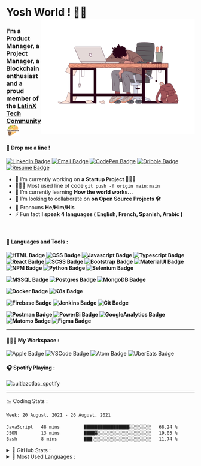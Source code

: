<h1 align="left"> Yosh World ! 🤙🏽
 <br/>
 <img align="right" width="410px "alt="img" src="https://github.com/cuitlazotlac/cuitlazotlac/blob/main/eastwood-come-back-later.png" />
<h3 align="left">I'm a Product Manager, a Project Manager, a Blockchain enthusiast and a proud member of the <a href="https://techqueria.org/" target="_blank"> LatinX Tech Community <img width="35px "alt="img" src="https://github.com/cuitlazotlac/cuitlazotlac/blob/main/logo-techqueria.png" /></a></h3>


<h4> 📮 Drop me a line ! </h4>

[![LinkedIn Badge](https://img.shields.io/badge/LinkedIn-0077B5?style=for-the-badge&logo=linkedin&logoColor=white)](https://www.behance.net/cuitlazotlac) 
[![Email Badge](https://img.shields.io/badge/Mail-D14836?style=for-the-badge&logo=gmail&logoColor=white)](mailto:heyhayssem@gmail.com)
[![CodePen Badge](https://img.shields.io/badge/Codepen-000000?style=for-the-badge&logo=codepen&logoColor=white)](https://codepen.io/cuitlazotlac)
[![Dribble Badge](https://img.shields.io/badge/Dribbble-EA4C89?style=for-the-badge&logo=Dribbble&logoColor=white)](https://dribbble.com/cuitlazotlac)
[![Resume Badge](https://img.shields.io/badge/My%20Resume-000000?style=for-the-badge&logo=LibreOffice&logoColor=white)](https://drive.google.com/file/d/1Z0zqMC5xDg1HdfIf0s4JkHuWwi1SWOaa/view?usp=sharing)

- 🔭 I’m currently working on **a Startup Project 👷🏾‍♂️**
- 👨🏽‍💻 Most used line of code `git push -f origin main:main`
- 🌱 I’m currently learning **How the world works...**
- 👯 I’m looking to collaborate on **on Open Source Projects 🛠**
- 💬 Pronouns **He/Him/His**
- ⚡ Fun fact **I speak 4 languages ( English, French, Spanish, Arabic )**


<br />

<h4> 🦥 Languages and Tools :<h4> 

![HTML Badge](https://img.shields.io/badge/HTML5-E34F26?style=for-the-badge&logo=html5&logoColor=white)
![CSS Badge](https://img.shields.io/badge/CSS3-1572B6?style=for-the-badge&logo=css3&logoColor=white)
![Javascript Badge](https://img.shields.io/badge/JavaScript-F7DF1E?style=for-the-badge&logo=javascript&logoColor=black)
![Typescript Badge](https://img.shields.io/badge/TypeScript-007ACC?style=for-the-badge&logo=typescript&logoColor=white)
![React Badge](https://img.shields.io/badge/React-20232A?style=for-the-badge&logo=react&logoColor=61DAFB)
![SCSS Badge](https://img.shields.io/badge/Sass-CC6699?style=for-the-badge&logo=sass&logoColor=white)
![Bootstrap Badge](https://img.shields.io/badge/Bootstrap-563D7C?style=for-the-badge&logo=bootstrap&logoColor=white)
![MaterialUI Badge](https://img.shields.io/badge/Material--UI-0081CB?style=for-the-badge&logo=material-ui&logoColor=white)
![NPM Badge](https://img.shields.io/badge/npm-CB3837?style=for-the-badge&logo=npm&logoColor=white)
![Python Badge](https://img.shields.io/badge/Python-14354C?style=for-the-badge&logo=python&logoColor=white)
![Selenium Badge](https://img.shields.io/badge/Selenium-43B02A?style=for-the-badge&logo=Selenium&logoColor=white)

![MSSQL Badge](https://img.shields.io/badge/Microsoft%20SQL%20Sever-CC2927?style=for-the-badge&logo=microsoft%20sql%20server&logoColor=white)
![Postgres Badge](https://img.shields.io/badge/PostgreSQL-316192?style=for-the-badge&logo=postgresql&logoColor=white)
![MongoDB Badge](https://img.shields.io/badge/MongoDB-4EA94B?style=for-the-badge&logo=mongodb&logoColor=white)


![Docker Badge](https://img.shields.io/badge/Docker-2CA5E0?style=for-the-badge&logo=docker&logoColor=white)
![K8s Badge](https://img.shields.io/badge/kubernetes-326ce5.svg?&style=for-the-badge&logo=kubernetes&logoColor=white)
<!-- ![Azure Badge](https://img.shields.io/badge/microsoft%20azure-0089D6?style=for-the-badge&logo=microsoft-azure&logoColor=white) -->
![Firebase Badge](https://img.shields.io/badge/firebase-ffca28?style=for-the-badge&logo=firebase&logoColor=black)
![Jenkins Badge](https://img.shields.io/badge/Jenkins-D24939?style=for-the-badge&logo=Jenkins&logoColor=white)
![Git Badge](https://img.shields.io/badge/Git-F05032?style=for-the-badge&logo=git&logoColor=white)

![Postman Badge](https://img.shields.io/badge/Postman-FF6C37?style=for-the-badge&logo=Postman&logoColor=white)
![PowerBi Badge](https://img.shields.io/badge/Power%20Bi-F2C811?style=for-the-badge&logo=Power%20BI&logoColor=white)
![GoogleAnalytics Badge](https://img.shields.io/badge/Google%20Analytics-E37400?style=for-the-badge&logo=google%20analytics&logoColor=white)
![Matomo Badge](https://img.shields.io/badge/Matomo-3152A0?style=for-the-badge&logo=Matomo&logoColor=white)
![Figma Badge](https://img.shields.io/badge/Figma-F24E1E?style=for-the-badge&logo=figma&logoColor=white)
<!-- ![AdobeAi Badge](https://img.shields.io/badge/Adobe%20Illustrator-FF9A00?style=for-the-badge&logo=adobe%20illustrator&logoColor=white) -->
<!-- ![InVision Badge](https://img.shields.io/badge/InVision-FF3366?style=for-the-badge&logo=InVision&logoColor=white) -->


---
<h4> 💁🏽‍♂️  My Workspace :</h4>

![Apple Badge](https://img.shields.io/badge/Apple-MacBook_Pro_2019-999999?style=for-the-badge&logo=apple&logoColor=white)
![VSCode Badge](https://img.shields.io/badge/Visual_Studio_Code-0078D4?style=for-the-badge&logo=visual%20studio%20code&logoColor=white)
![Atom Badge](https://img.shields.io/badge/Atom-66595C?style=for-the-badge&logo=Atom&logoColor=white)
![UberEats Badge](https://img.shields.io/badge/Uber_Eats-5FB709?style=for-the-badge&logo=uber-eats&logoColor=white)

<h4> 🎧  Spotify Playing : </h4>
<img src="https://novatorem-cuitlazotlac.vercel.app/api/spotify" alt="cuitlazotlac_spotify" width="350"></img>

---

📉 Coding Stats :
<!--START_SECTION:waka-->
```text
Week: 20 August, 2021 - 26 August, 2021

JavaScript   48 mins         █████████████████░░░░░░░░   68.24 % 
JSON         13 mins         ████▓░░░░░░░░░░░░░░░░░░░░   19.05 % 
Bash         8 mins          ███░░░░░░░░░░░░░░░░░░░░░░   11.74 % 
```
<!--END_SECTION:waka-->


<details>
<summary> 🦉 GitHub Stats : </summary>
  <img alt="GitHub Stats" src="https://github-readme-stats-cuitlazotlac.vercel.app/api?username=cuitlazotlac&show_icons=true&theme=tokyonight&hide_border=true" />
</details>
<details>
<summary> 👾 Most Used Languages : </summary>
<img alt="Top Languages" src="https://github-readme-stats-cuitlazotlac.vercel.app/api/top-langs/?username=cuitlazotlac&show_icons=true&theme=tokyonight&hide_border=true" />
</details>
